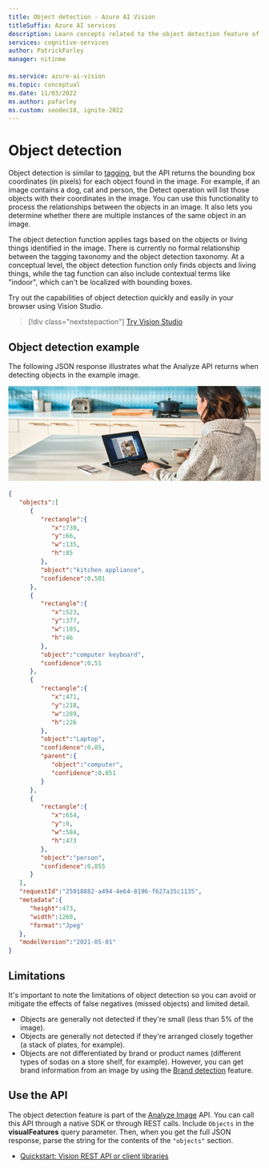 ```yaml
---
title: Object detection - Azure AI Vision
titleSuffix: Azure AI services
description: Learn concepts related to the object detection feature of the Azure AI Vision API - usage and limits.
services: cognitive-services
author: PatrickFarley
manager: nitinme

ms.service: azure-ai-vision
ms.topic: conceptual
ms.date: 11/03/2022
ms.author: pafarley
ms.custom: seodec18, ignite-2022
---
```


# Object detection

Object detection is similar to [tagging](concept-tagging-images.md), but the API returns the bounding box coordinates (in pixels) for each object found in the image. For example, if an image contains a dog, cat and person, the Detect operation will list those objects with their coordinates in the image. You can use this functionality to process the relationships between the objects in an image. It also lets you determine whether there are multiple instances of the same object in an image.

The object detection function applies tags based on the objects or living things identified in the image. There is currently no formal relationship between the tagging taxonomy and the object detection taxonomy. At a conceptual level, the object detection function only finds objects and living things, while the tag function can also include contextual terms like "indoor", which can't be localized with bounding boxes.

Try out the capabilities of object detection quickly and easily in your browser using Vision Studio.

> [!div class="nextstepaction"]
> [Try Vision Studio](https://portal.vision.cognitive.azure.com/)

## Object detection example

The following JSON response illustrates what the Analyze API returns when detecting objects in the example image.

![A woman using a Microsoft Surface device in a kitchen](./Images/windows-kitchen.jpg)


```json
{
   "objects":[
      {
         "rectangle":{
            "x":730,
            "y":66,
            "w":135,
            "h":85
         },
         "object":"kitchen appliance",
         "confidence":0.501
      },
      {
         "rectangle":{
            "x":523,
            "y":377,
            "w":185,
            "h":46
         },
         "object":"computer keyboard",
         "confidence":0.51
      },
      {
         "rectangle":{
            "x":471,
            "y":218,
            "w":289,
            "h":226
         },
         "object":"Laptop",
         "confidence":0.85,
         "parent":{
            "object":"computer",
            "confidence":0.851
         }
      },
      {
         "rectangle":{
            "x":654,
            "y":0,
            "w":584,
            "h":473
         },
         "object":"person",
         "confidence":0.855
      }
   ],
   "requestId":"25018882-a494-4e64-8196-f627a35c1135",
   "metadata":{
      "height":473,
      "width":1260,
      "format":"Jpeg"
   },
   "modelVersion":"2021-05-01"
}
```


## Limitations

It's important to note the limitations of object detection so you can avoid or mitigate the effects of false negatives (missed objects) and limited detail.

* Objects are generally not detected if they're small (less than 5% of the image).
* Objects are generally not detected if they're arranged closely together (a stack of plates, for example).
* Objects are not differentiated by brand or product names (different types of sodas on a store shelf, for example). However, you can get brand information from an image by using the [Brand detection](concept-brand-detection.md) feature.

## Use the API

The object detection feature is part of the [Analyze Image](https://westcentralus.dev.cognitive.microsoft.com/docs/services/computer-vision-v3-2/operations/56f91f2e778daf14a499f21b) API. You can call this API through a native SDK or through REST calls. Include `Objects` in the **visualFeatures** query parameter. Then, when you get the full JSON response, parse the string for the contents of the `"objects"` section.


* [Quickstart: Vision REST API or client libraries](./quickstarts-sdk/image-analysis-client-library.md?pivots=programming-language-csharp)
